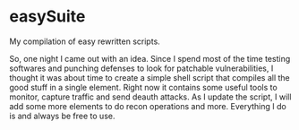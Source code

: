 # easySuite
My compilation of easy rewritten scripts.

So, one night I came out with an idea. Since I spend most of the time testing softwares and punching defenses to look for patchable
vulnerabilities, I thought it was about time to create a simple shell script that compiles all the good stuff in a single element.
Right now it contains some useful tools to monitor, capture traffic and send deauth attacks. As I update the script, I will add
some more elements to do recon operations and more.
Everything I do is and always be free to use.

